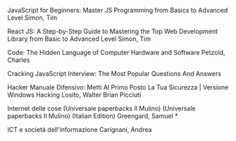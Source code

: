 JavaScript for Beginners: Master JS Programming from Basics to Advanced Level
Simon, Tim

React JS: A Step-by-Step Guide to Mastering the Top Web Development Library from Basic to Advanced Level
Simon, Tim

Code: The Hidden Language of Computer Hardware and Software
Petzold, Charles

Cracking JavaScript Interview: The Most Popular Questions And Answers

Hacker Manuale Difensivo: Metti Al Primo Posto La Tua Sicurezza | Versione Windows Hacking
Losito, Walter Brian Picciuti

Internet delle cose (Universale paperbacks Il Mulino) (Universale paperbacks Il Mulino) (Italian Edition)
Greengard, Samuel *

ICT e società dell'informazione
Carignani, Andrea